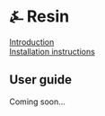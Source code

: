 # &#9084; Resin

[Introduction](https://github.com/kreeben/resin/blob/master/README.md)  
[Installation instructions](https://github.com/kreeben/resin/blob/master/INSTALL.md) 

## User guide

Coming soon...